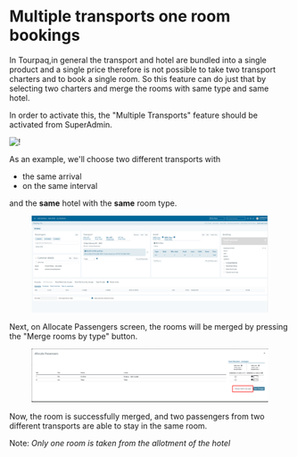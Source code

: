 # Multiple transports one room bookings

In Tourpaq,in general the transport and hotel are bundled into a single product and a single price therefore is not possible to take two transport charters and to book a single room. So this feature can do just that by selecting two charters and merge the rooms with same type and same hotel.

In order to activate this, the "Multiple Transports" feature should be activated from SuperAdmin.

![!](https://docs.tourpaq.com/assets/images/multiple_transports_one_room_activate-54e8f954da95b4427bfd2666cfc62c31.png)

As an example, we'll choose two different transports with

* the same arrival
* on the same interval

and the **same** hotel with the **same** room type.

<figure><img src=".gitbook/assets/b337378e-5657-433e-8f6b-578196d03ea5.webp" alt=""><figcaption></figcaption></figure>

Next, on Allocate Passengers screen, the rooms will be merged by pressing the "Merge rooms by type" button.

<figure><img src=".gitbook/assets/433fc318-d975-4b3f-a47a-995cc1701d1e.webp" alt=""><figcaption></figcaption></figure>

Now, the room is successfully merged, and two passengers from two different transports are able to stay in the same room.

Note: _Only one room is taken from the allotment of the hotel_
